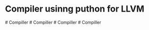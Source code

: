 # Compiler usinng puthon for LLVM

#   C o m p i l l e r  
 #   C o m p i l l e r  
 #   C o m p i l l e r  
 #   C o m p i l l e r  
 
